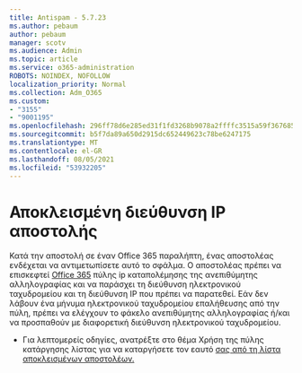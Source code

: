 ```yaml
---
title: Antispam - 5.7.23
ms.author: pebaum
author: pebaum
manager: scotv
ms.audience: Admin
ms.topic: article
ms.service: o365-administration
ROBOTS: NOINDEX, NOFOLLOW
localization_priority: Normal
ms.collection: Adm_O365
ms.custom:
- "3155"
- "9001195"
ms.openlocfilehash: 296ff78d6e285ed31f1fd3268b9078a2ffffc3515a59f367685d054fc76bcc4c
ms.sourcegitcommit: b5f7da89a650d2915dc652449623c78be6247175
ms.translationtype: MT
ms.contentlocale: el-GR
ms.lasthandoff: 08/05/2021
ms.locfileid: "53932205"
---
```

# <a name="banned-sending-ip"></a>Αποκλεισμένη διεύθυνση IP αποστολής

Κατά την αποστολή σε έναν Office 365 παραλήπτη, ένας αποστολέας ενδέχεται να αντιμετωπίσετε αυτό το σφάλμα. Ο αποστολέας πρέπει να επισκεφτεί [Office 365](https://sender.office.com/) πύλης ip καταπολέμησης της ανεπιθύμητης αλληλογραφίας και να παράσχει τη διεύθυνση ηλεκτρονικού ταχυδρομείου και τη διεύθυνση IP που πρέπει να παρατεθεί. Εάν δεν λάβουν ένα μήνυμα ηλεκτρονικού ταχυδρομείου επαλήθευσης από την πύλη, πρέπει να ελέγχουν το φάκελο ανεπιθύμητης αλληλογραφίας ή/και να προσπαθούν με διαφορετική διεύθυνση ηλεκτρονικού ταχυδρομείου. 

- Για λεπτομερείς οδηγίες, ανατρέξτε στο θέμα Χρήση της πύλης κατάργησης λίστας για να καταργήσετε τον εαυτό [σας από τη λίστα αποκλεισμένων αποστολέων.](https://docs.microsoft.com/microsoft-365/security/office-365-security/use-the-delist-portal-to-remove-yourself-from-the-office-365-blocked-senders-lis?view=o365-worldwide)
